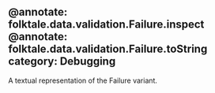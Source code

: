 @annotate: folktale.data.validation.Failure.inspect
@annotate: folktale.data.validation.Failure.toString
category: Debugging
---

A textual representation of the Failure variant.